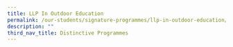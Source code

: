 ```yaml
---
title: LLP In Outdoor Education
permalink: /our-students/signature-programmes/llp-in-outdoor-education/
description: ""
third_nav_title: Distinctive Programmes
---
```

